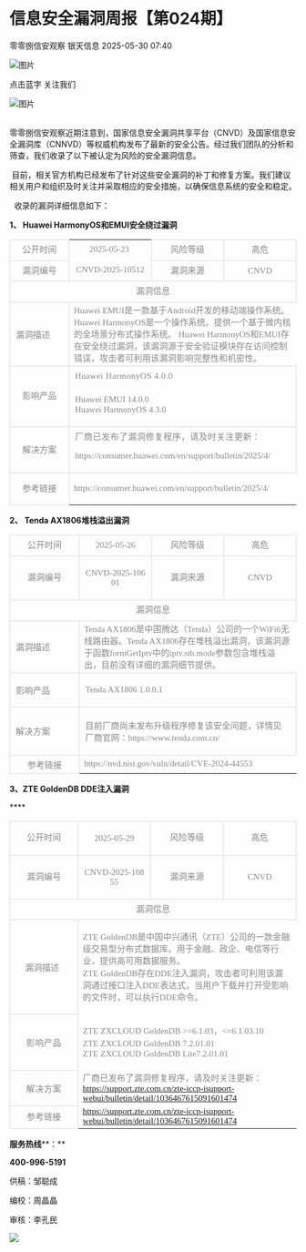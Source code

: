 #  信息安全漏洞周报【第024期】   
零零捌信安观察  银天信息   2025-05-30 07:40  
  
![图片](https://mmbiz.qpic.cn/mmbiz_gif/iaM7XcVgdNJc2pDKcAS3OJSSqBWRlEPc0ZCJ2Nmafxe5Ln5YMWA7JhclCjsO9QDrsNB0ofETavP2SRDiah8BAAhQ/640?wx_fmt=gif&from=appmsg&wxfrom=5&wx_lazy=1&tp=webp "")  
  
点击蓝字 关注我们  
  
![图片](https://mmbiz.qpic.cn/mmbiz_gif/iaM7XcVgdNJc2pDKcAS3OJSSqBWRlEPc0ZCJ2Nmafxe5Ln5YMWA7JhclCjsO9QDrsNB0ofETavP2SRDiah8BAAhQ/640?wx_fmt=gif&from=appmsg&wxfrom=5&wx_lazy=1&tp=webp "")  
  
  
   
零零捌信安观察近期注意到，国家信息安全漏洞共享平台（CNVD）及国家信息安全漏洞库（CNNVD）等权威机构发布了最新的安全公告。经过我们团队的分析和筛查，我们收录了以下被认定为风险的安全漏洞信息。  
  
 目前，相关官方机构已经发布了针对这些安全漏洞的补丁和修复方案。我们建议相关用户和组织及时关注并采取相应的安全措施，以确保信息系统的安全和稳定。  
  
  收录的漏洞详细信息如下：  
  
  
**1、 Huawei HarmonyOS和EMUI安全绕过漏洞**  
  
<table><tbody><tr style="-webkit-tap-highlight-color: transparent;margin: 0px;padding: 0px;outline: 0px;max-width: 100%;visibility: visible;box-sizing: border-box !important;overflow-wrap: break-word !important;"><td data-colwidth="115" width="133" valign="middle" align="center" style="-webkit-tap-highlight-color: transparent;margin: 0px;padding: 5px 10px;outline: 0px;word-break: break-all;hyphens: auto;border: 1px solid rgb(221, 221, 221);max-width: 100%;visibility: visible;overflow-wrap: break-word !important;box-sizing: border-box !important;"><p style="-webkit-tap-highlight-color: transparent;margin: 0px;padding: 0px;outline: 0px;max-width: 100%;clear: both;min-height: 1em;line-height: 1.6em;visibility: visible;box-sizing: border-box !important;overflow-wrap: break-word !important;"><span leaf="" style="-webkit-tap-highlight-color: transparent;margin: 0px;padding: 0px;outline: 0px;max-width: 100%;font-family: 宋体;color: rgb(136, 136, 136);font-size: 16px;visibility: visible;box-sizing: border-box !important;overflow-wrap: break-word !important;"><span textstyle="" style="font-size: 15px;color: rgb(136, 136, 136);">公开时间</span></span></p></td><td data-colwidth="133" width="133" valign="middle" align="center"><p data-pm-slice="0 0 []" style="-webkit-tap-highlight-color: transparent;margin: 0px;padding: 0px;outline: 0px;max-width: 100%;clear: both;min-height: 1em;line-height: 1.6em;visibility: visible;box-sizing: border-box !important;overflow-wrap: break-word !important;"><font face="宋体"><span leaf="" style="-webkit-tap-highlight-color: transparent;margin: 0px;padding: 0px;outline: 0px;max-width: 100%;font-family: 宋体;color: rgb(136, 136, 136);font-size: 16px;visibility: visible;box-sizing: border-box !important;overflow-wrap: break-word !important;"><span textstyle="" style="font-size: 15px;color: rgb(136, 136, 136);">2025-0</span></span></font><font face="宋体"><span leaf="" style="-webkit-tap-highlight-color: transparent;margin: 0px;padding: 0px;outline: 0px;max-width: 100%;font-family: 宋体;color: rgb(136, 136, 136);font-size: 16px;visibility: visible;box-sizing: border-box !important;overflow-wrap: break-word !important;"><span textstyle="" style="font-size: 15px;color: rgb(136, 136, 136);">5</span></span></font><font face="宋体"><span leaf="" style="-webkit-tap-highlight-color: transparent;margin: 0px;padding: 0px;outline: 0px;max-width: 100%;font-family: 宋体;color: rgb(136, 136, 136);font-size: 16px;visibility: visible;box-sizing: border-box !important;overflow-wrap: break-word !important;"><span textstyle="" style="font-size: 15px;color: rgb(136, 136, 136);">-</span></span></font><font face="宋体"><span leaf="" style="-webkit-tap-highlight-color: transparent;margin: 0px;padding: 0px;outline: 0px;max-width: 100%;font-family: 宋体;color: rgb(136, 136, 136);font-size: 16px;visibility: visible;box-sizing: border-box !important;overflow-wrap: break-word !important;"><span textstyle="" style="font-size: 15px;color: rgb(136, 136, 136);">23</span></span></font><span leaf="" style="-webkit-tap-highlight-color: transparent;margin: 0px;padding: 0px;outline: 0px;max-width: 100%;font-family: 宋体;color: rgb(136, 136, 136);font-size: 16px;visibility: visible;box-sizing: border-box !important;overflow-wrap: break-word !important;"><span textstyle="" style="font-size: 15px;color: rgb(136, 136, 136);"> </span></span></p></td><td data-colwidth="133" width="133" valign="middle" align="center" style="-webkit-tap-highlight-color: transparent;margin: 0px;padding: 5px 10px;outline: 0px;word-break: break-all;hyphens: auto;border: 1px solid rgb(221, 221, 221);max-width: 100%;visibility: visible;overflow-wrap: break-word !important;box-sizing: border-box !important;"><p style="-webkit-tap-highlight-color: transparent;margin: 0px;padding: 0px;outline: 0px;max-width: 100%;clear: both;min-height: 1em;line-height: 1.6em;visibility: visible;box-sizing: border-box !important;overflow-wrap: break-word !important;"><span style="-webkit-tap-highlight-color: transparent;margin: 0px;padding: 0px;outline: 0px;max-width: 100%;font-family: 宋体;visibility: visible;color: rgb(136, 136, 136);font-size: 16px;box-sizing: border-box !important;overflow-wrap: break-word !important;"><span leaf="" style="-webkit-tap-highlight-color: transparent;margin: 0px;padding: 0px;outline: 0px;max-width: 100%;visibility: visible;box-sizing: border-box !important;overflow-wrap: break-word !important;"><span textstyle="" style="font-size: 15px;color: rgb(136, 136, 136);">风险等级</span></span></span></p></td><td data-colwidth="133" width="133" valign="middle" align="center" style="-webkit-tap-highlight-color: transparent;margin: 0px;padding: 5px 10px;outline: 0px;word-break: break-all;hyphens: auto;border: 1px solid rgb(221, 221, 221);max-width: 100%;visibility: visible;overflow-wrap: break-word !important;box-sizing: border-box !important;"><p style="-webkit-tap-highlight-color: transparent;margin: 0px;padding: 0px;outline: 0px;max-width: 100%;clear: both;min-height: 1em;line-height: 1.6em;visibility: visible;box-sizing: border-box !important;overflow-wrap: break-word !important;"><span style="-webkit-tap-highlight-color: transparent;margin: 0px;padding: 0px;outline: 0px;max-width: 100%;font-family: 宋体;visibility: visible;color: rgb(136, 136, 136);font-size: 16px;box-sizing: border-box !important;overflow-wrap: break-word !important;"><span leaf="" style="-webkit-tap-highlight-color: transparent;margin: 0px;padding: 0px;outline: 0px;max-width: 100%;visibility: visible;box-sizing: border-box !important;overflow-wrap: break-word !important;"><span textstyle="" style="font-size: 15px;color: rgb(136, 136, 136);">高危</span></span></span></p></td></tr><tr style="-webkit-tap-highlight-color: transparent;margin: 0px;padding: 0px;outline: 0px;max-width: 100%;visibility: visible;box-sizing: border-box !important;overflow-wrap: break-word !important;"><td data-colwidth="115" width="133" valign="middle" align="center" style="-webkit-tap-highlight-color: transparent;margin: 0px;padding: 5px 10px;outline: 0px;word-break: break-all;hyphens: auto;border: 1px solid rgb(221, 221, 221);max-width: 100%;visibility: visible;overflow-wrap: break-word !important;box-sizing: border-box !important;"><p style="-webkit-tap-highlight-color: transparent;margin: 0px;padding: 0px;outline: 0px;max-width: 100%;clear: both;min-height: 1em;line-height: 1.6em;visibility: visible;box-sizing: border-box !important;overflow-wrap: break-word !important;"><span style="-webkit-tap-highlight-color: transparent;margin: 0px;padding: 0px;outline: 0px;max-width: 100%;font-family: 宋体;visibility: visible;color: rgb(136, 136, 136);font-size: 16px;box-sizing: border-box !important;overflow-wrap: break-word !important;"><span leaf="" style="-webkit-tap-highlight-color: transparent;margin: 0px;padding: 0px;outline: 0px;max-width: 100%;visibility: visible;box-sizing: border-box !important;overflow-wrap: break-word !important;"><span textstyle="" style="font-size: 15px;color: rgb(136, 136, 136);">漏洞编号</span></span></span></p></td><td data-colwidth="133" width="133" valign="middle" align="center"><p data-pm-slice="0 0 []" style="-webkit-tap-highlight-color: transparent;margin: 0px;padding: 0px;outline: 0px;max-width: 100%;clear: both;min-height: 1em;line-height: 1.6em;visibility: visible;box-sizing: border-box !important;overflow-wrap: break-word !important;"><font face="宋体"><span leaf="" style="-webkit-tap-highlight-color: transparent;margin: 0px;padding: 0px;outline: 0px;max-width: 100%;font-family: 宋体;color: rgb(136, 136, 136);font-size: 16px;visibility: visible;box-sizing: border-box !important;overflow-wrap: break-word !important;"><span textstyle="" style="font-size: 15px;color: rgb(136, 136, 136);">CNVD-2025-10512</span></span></font></p></td><td data-colwidth="133" width="133" valign="middle" align="center" style="-webkit-tap-highlight-color: transparent;margin: 0px;padding: 5px 10px;outline: 0px;word-break: break-all;hyphens: auto;border: 1px solid rgb(221, 221, 221);max-width: 100%;visibility: visible;overflow-wrap: break-word !important;box-sizing: border-box !important;"><p style="-webkit-tap-highlight-color: transparent;margin: 0px;padding: 0px;outline: 0px;max-width: 100%;clear: both;min-height: 1em;line-height: 1.6em;visibility: visible;box-sizing: border-box !important;overflow-wrap: break-word !important;"><span style="-webkit-tap-highlight-color: transparent;margin: 0px;padding: 0px;outline: 0px;max-width: 100%;font-family: 宋体;visibility: visible;color: rgb(136, 136, 136);font-size: 16px;box-sizing: border-box !important;overflow-wrap: break-word !important;"><span leaf="" style="-webkit-tap-highlight-color: transparent;margin: 0px;padding: 0px;outline: 0px;max-width: 100%;visibility: visible;box-sizing: border-box !important;overflow-wrap: break-word !important;"><span textstyle="" style="font-size: 15px;color: rgb(136, 136, 136);">漏洞来源</span></span></span></p></td><td data-colwidth="133" width="133" valign="middle" align="center" style="-webkit-tap-highlight-color: transparent;margin: 0px;padding: 5px 10px;outline: 0px;word-break: break-all;hyphens: auto;border: 1px solid rgb(221, 221, 221);max-width: 100%;visibility: visible;overflow-wrap: break-word !important;box-sizing: border-box !important;"><p style="-webkit-tap-highlight-color: transparent;margin: 0px;padding: 0px;outline: 0px;max-width: 100%;clear: both;min-height: 1em;line-height: 1.6em;visibility: visible;box-sizing: border-box !important;overflow-wrap: break-word !important;"><span style="-webkit-tap-highlight-color: transparent;margin: 0px;padding: 0px;outline: 0px;max-width: 100%;font-family: Calibri, &#34;sans-serif&#34;;visibility: visible;color: rgb(136, 136, 136);font-size: 16px;box-sizing: border-box !important;overflow-wrap: break-word !important;"><span leaf="" style="-webkit-tap-highlight-color: transparent;margin: 0px;padding: 0px;outline: 0px;max-width: 100%;visibility: visible;box-sizing: border-box !important;overflow-wrap: break-word !important;"><span textstyle="" style="font-size: 15px;color: rgb(136, 136, 136);">CNVD</span></span></span></p></td></tr><tr style="-webkit-tap-highlight-color: transparent;margin: 0px;padding: 0px;outline: 0px;max-width: 100%;visibility: visible;box-sizing: border-box !important;overflow-wrap: break-word !important;"><td colspan="4" data-colwidth="115,133,133,133" width="133,133,133,133" valign="top" align="center" style="-webkit-tap-highlight-color: transparent;margin: 0px;padding: 5px 10px;outline: 0px;word-break: break-all;hyphens: auto;border: 1px solid rgb(221, 221, 221);max-width: 100%;visibility: visible;overflow-wrap: break-word !important;box-sizing: border-box !important;"><p style="-webkit-tap-highlight-color: transparent;margin: 0px;padding: 0px;outline: 0px;max-width: 100%;clear: both;min-height: 1em;line-height: 1.6em;visibility: visible;box-sizing: border-box !important;overflow-wrap: break-word !important;"><span style="-webkit-tap-highlight-color: transparent;margin: 0px;padding: 0px;outline: 0px;max-width: 100%;font-family: 宋体;visibility: visible;color: rgb(136, 136, 136);font-size: 16px;box-sizing: border-box !important;overflow-wrap: break-word !important;"><span leaf="" style="-webkit-tap-highlight-color: transparent;margin: 0px;padding: 0px;outline: 0px;max-width: 100%;visibility: visible;box-sizing: border-box !important;overflow-wrap: break-word !important;"><span textstyle="" style="font-size: 15px;color: rgb(136, 136, 136);">漏洞信息</span></span></span></p></td></tr><tr style="-webkit-tap-highlight-color: transparent;margin: 0px;padding: 0px;outline: 0px;max-width: 100%;visibility: visible;box-sizing: border-box !important;overflow-wrap: break-word !important;"><td data-colwidth="115" style="-webkit-tap-highlight-color: transparent;margin: 0px;padding: 5px 10px;outline: 0px;word-break: break-all;hyphens: auto;border: 1px solid rgb(221, 221, 221);max-width: 100%;visibility: visible;overflow-wrap: break-word !important;box-sizing: border-box !important;"><section style="-webkit-tap-highlight-color: transparent;margin: 0px;padding: 0px;outline: 0px;max-width: 100%;visibility: visible;box-sizing: border-box !important;overflow-wrap: break-word !important;"><span leaf="" data-pm-slice="0 0 []" style="-webkit-tap-highlight-color: transparent;margin: 0px;padding: 0px;outline: 0px;max-width: 100%;visibility: visible;box-sizing: border-box !important;overflow-wrap: break-word !important;"><span textstyle="" style="font-size: 15px;color: rgb(136, 136, 136);">漏洞描述</span></span></section></td><td colspan="3" data-colwidth="133,133,133"><section style="text-align: left;"><span leaf="" style="font-family: 宋体;font-size: 14pt;"><span textstyle="" style="font-size: 15px;color: rgb(136, 136, 136);">Huawei EMUI是一款基于Android开发的移动端操作系统。Huawei HarmonyOS是一个操作系统。提供一个基于微内核的全场景分布式操作系统。 Huawei HarmonyOS和EMUI存在安全绕过漏洞，该漏洞源于安全验证模块存在访问控制错误，攻击者可利用该漏洞影响完整性和机密性</span></span><span leaf="" style="font-family: 宋体;font-size: 14pt;"><span textstyle="" style="font-size: 15px;color: rgb(136, 136, 136);">。</span></span></section></td></tr><tr style="-webkit-tap-highlight-color: transparent;margin: 0px;padding: 0px;outline: 0px;max-width: 100%;visibility: visible;box-sizing: border-box !important;overflow-wrap: break-word !important;"><td data-colwidth="115" width="133" valign="middle" align="center" style="-webkit-tap-highlight-color: transparent;margin: 0px;padding: 5px 10px;outline: 0px;word-break: break-all;hyphens: auto;border: 1px solid rgb(221, 221, 221);max-width: 100%;visibility: visible;overflow-wrap: break-word !important;box-sizing: border-box !important;"><p style="-webkit-tap-highlight-color: transparent;margin: 0px;padding: 0px;outline: 0px;max-width: 100%;clear: both;min-height: 1em;line-height: 1.6em;visibility: visible;box-sizing: border-box !important;overflow-wrap: break-word !important;"><span style="-webkit-tap-highlight-color: transparent;margin: 0px;padding: 0px;outline: 0px;max-width: 100%;font-family: 宋体;visibility: visible;color: rgb(136, 136, 136);font-size: 16px;box-sizing: border-box !important;overflow-wrap: break-word !important;"><span leaf="" style="-webkit-tap-highlight-color: transparent;margin: 0px;padding: 0px;outline: 0px;max-width: 100%;visibility: visible;box-sizing: border-box !important;overflow-wrap: break-word !important;"><span textstyle="" style="font-size: 15px;color: rgb(136, 136, 136);">影响产品</span></span></span></p></td><td colspan="3" data-colwidth="133,133,133" width="133,133,133" valign="top" style="-webkit-tap-highlight-color: transparent;margin: 0px;padding: 5px 10px;outline: 0px;word-break: break-all;hyphens: auto;border: 1px solid rgb(221, 221, 221);max-width: 100%;visibility: visible;overflow-wrap: break-word !important;box-sizing: border-box !important;"><p data-pm-slice="0 0 []" style="-webkit-tap-highlight-color: transparent;margin: 0px;padding: 0px;outline: 0px;max-width: 100%;clear: both;min-height: 1em;line-height: 1.6em;visibility: visible;box-sizing: border-box !important;overflow-wrap: break-word !important;text-align: left;"><span style="font-family: 宋体;font-size: 14pt;letter-spacing: 0.544px;text-indent: 2em;"><span leaf=""><span textstyle="" style="font-size: 15px;color: rgb(136, 136, 136);">Huawei HarmonyOS 4.0.0</span></span></span></p><p data-pm-slice="4 4 [&#34;para&#34;,{&#34;tagName&#34;:&#34;section&#34;,&#34;attributes&#34;:{&#34;style&#34;:&#34;-webkit-tap-highlight-color: transparent; margin: 0px 0px 24px; padding: 0px; outline: 0px; max-width: 100%; box-sizing: border-box !important; overflow-wrap: break-word !important; color: rgba(0, 0, 0, 0.9); font-family: \&#34;PingFang SC\&#34;, system-ui, -apple-system, BlinkMacSystemFont, \&#34;Helvetica Neue\&#34;, \&#34;Hiragino Sans GB\&#34;, \&#34;Microsoft YaHei UI\&#34;, \&#34;Microsoft YaHei\&#34;, Arial, sans-serif; font-size: 17px; font-style: normal; font-variant-ligatures: normal; font-variant-caps: normal; font-weight: 400; letter-spacing: 0.544px; orphans: 2; text-align: justify; text-transform: none; white-space: normal; widows: 2; word-spacing: 0px; -webkit-text-stroke-width: 0px; text-decoration-thickness: initial; text-decoration-style: initial; text-decoration-color: initial; background-color: rgb(255, 255, 255); text-indent: 2em; visibility: visible; line-height: 2em;&#34;},&#34;namespaceURI&#34;:&#34;http://www.w3.org/1999/xhtml&#34;},&#34;para&#34;,{&#34;tagName&#34;:&#34;section&#34;,&#34;attributes&#34;:{&#34;style&#34;:&#34;-webkit-tap-highlight-color: transparent; margin: 10px 0px 17px; padding: 0px; outline: 0px; max-width: 100%; box-sizing: border-box !important; overflow-wrap: break-word !important; justify-content: flex-start; display: flex; flex-flow: row; visibility: visible;&#34;},&#34;namespaceURI&#34;:&#34;http://www.w3.org/1999/xhtml&#34;},&#34;para&#34;,{&#34;tagName&#34;:&#34;section&#34;,&#34;attributes&#34;:{&#34;style&#34;:&#34;-webkit-tap-highlight-color: transparent; margin: 0px 6px 0px 0px; padding: 23px 28px; outline: 0px; max-width: 100%; box-sizing: border-box !important; overflow-wrap: break-word !important; display: inline-block; width: auto; vertical-align: top; align-self: flex-start; flex: 100 100 0%; border-style: dashed; border-width: 1px; border-color: rgb(154, 202, 251); border-radius: 12px; overflow: hidden; height: auto; box-shadow: rgb(231, 246, 255) 6px 6px 0px 0px; visibility: visible;&#34;},&#34;namespaceURI&#34;:&#34;http://www.w3.org/1999/xhtml&#34;},&#34;para&#34;,{&#34;tagName&#34;:&#34;section&#34;,&#34;attributes&#34;:{&#34;style&#34;:&#34;-webkit-tap-highlight-color: transparent; margin: 0px; padding: 0px; outline: 0px; max-width: 100%; box-sizing: border-box !important; overflow-wrap: break-word !important; visibility: visible;&#34;},&#34;namespaceURI&#34;:&#34;http://www.w3.org/1999/xhtml&#34;},&#34;table&#34;,{&#34;interlaced&#34;:null,&#34;align&#34;:null,&#34;class&#34;:null,&#34;style&#34;:&#34;-webkit-tap-highlight-color: transparent; margin: 0px 0px 10px; padding: 0px; outline: 0px; border-collapse: collapse; display: table; width: 511px; max-width: 100%; box-sizing: border-box !important; overflow-wrap: break-word !important;&#34;},&#34;table_body&#34;,null,&#34;table_row&#34;,{&#34;class&#34;:null,&#34;style&#34;:&#34;-webkit-tap-highlight-color: transparent; margin: 0px; padding: 0px; outline: 0px; max-width: 100%; box-sizing: border-box !important; overflow-wrap: break-word !important;&#34;},&#34;table_cell&#34;,{&#34;colspan&#34;:3,&#34;rowspan&#34;:1,&#34;colwidth&#34;:[133,133,133],&#34;width&#34;:null,&#34;valign&#34;:null,&#34;align&#34;:null,&#34;style&#34;:&#34;-webkit-tap-highlight-color: transparent; margin: 0px; padding: 5px 10px; outline: 0px; overflow-wrap: break-word !important; word-break: break-all; hyphens: auto; border: 1px solid rgb(221, 221, 221); max-width: 100%; box-sizing: border-box !important;&#34;}]" style="text-align: left;"><span style="font-family: 宋体;font-size: 14pt;"><span leaf=""><span textstyle="" style="font-size: 15px;color: rgb(136, 136, 136);">Huawei EMUI 14.0.0</span></span></span><span style="font-family: 宋体;font-size: 14pt;"><span leaf=""><br/></span></span><span style="font-family: 宋体;font-size: 14pt;"><span leaf=""><span textstyle="" style="font-size: 15px;color: rgb(136, 136, 136);">Huawei HarmonyOS 4.3.0</span></span></span></p></td></tr><tr style="-webkit-tap-highlight-color: transparent;margin: 0px;padding: 0px;outline: 0px;max-width: 100%;visibility: visible;box-sizing: border-box !important;overflow-wrap: break-word !important;"><td data-colwidth="115" width="133" valign="middle" align="center" style="-webkit-tap-highlight-color: transparent;margin: 0px;padding: 5px 10px;outline: 0px;word-break: break-all;hyphens: auto;border: 1px solid rgb(221, 221, 221);max-width: 100%;visibility: visible;overflow-wrap: break-word !important;box-sizing: border-box !important;"><p style="-webkit-tap-highlight-color: transparent;margin: 0px;padding: 0px;outline: 0px;max-width: 100%;clear: both;min-height: 1em;line-height: 1.6em;visibility: visible;box-sizing: border-box !important;overflow-wrap: break-word !important;"><span style="-webkit-tap-highlight-color: transparent;margin: 0px;padding: 0px;outline: 0px;max-width: 100%;font-family: 宋体;visibility: visible;color: rgb(136, 136, 136);font-size: 16px;box-sizing: border-box !important;overflow-wrap: break-word !important;"><span leaf="" style="-webkit-tap-highlight-color: transparent;margin: 0px;padding: 0px;outline: 0px;max-width: 100%;visibility: visible;box-sizing: border-box !important;overflow-wrap: break-word !important;"><span textstyle="" style="font-size: 15px;color: rgb(136, 136, 136);">解决方案</span></span></span></p></td><td colspan="3" data-colwidth="133,133,133" width="133,133,133" valign="top" style="-webkit-tap-highlight-color: transparent;margin: 0px;padding: 5px 10px;outline: 0px;word-break: break-all;hyphens: auto;border: 1px solid rgb(221, 221, 221);max-width: 100%;visibility: visible;overflow-wrap: break-word !important;box-sizing: border-box !important;"><p data-pm-slice="0 0 []" style="-webkit-tap-highlight-color: transparent;margin: 0px;padding: 0px;outline: 0px;max-width: 100%;clear: both;min-height: 1em;visibility: visible;box-sizing: border-box !important;overflow-wrap: break-word !important;text-align: left;"><span style="font-family: 宋体;font-size: 14pt;letter-spacing: 0.544px;text-indent: 2em;"><span leaf=""><span textstyle="" style="font-size: 15px;color: rgb(136, 136, 136);">厂商已发布了漏洞修复程序，请及时关注更新：</span></span></span></p><p data-pm-slice="4 4 [&#34;para&#34;,{&#34;tagName&#34;:&#34;section&#34;,&#34;attributes&#34;:{&#34;style&#34;:&#34;-webkit-tap-highlight-color: transparent; margin: 0px 0px 24px; padding: 0px; outline: 0px; max-width: 100%; box-sizing: border-box !important; overflow-wrap: break-word !important; color: rgba(0, 0, 0, 0.9); font-family: \&#34;PingFang SC\&#34;, system-ui, -apple-system, BlinkMacSystemFont, \&#34;Helvetica Neue\&#34;, \&#34;Hiragino Sans GB\&#34;, \&#34;Microsoft YaHei UI\&#34;, \&#34;Microsoft YaHei\&#34;, Arial, sans-serif; font-size: 17px; font-style: normal; font-variant-ligatures: normal; font-variant-caps: normal; font-weight: 400; letter-spacing: 0.544px; orphans: 2; text-align: justify; text-transform: none; white-space: normal; widows: 2; word-spacing: 0px; -webkit-text-stroke-width: 0px; text-decoration-thickness: initial; text-decoration-style: initial; text-decoration-color: initial; background-color: rgb(255, 255, 255); text-indent: 2em; visibility: visible; line-height: 2em;&#34;},&#34;namespaceURI&#34;:&#34;http://www.w3.org/1999/xhtml&#34;},&#34;para&#34;,{&#34;tagName&#34;:&#34;section&#34;,&#34;attributes&#34;:{&#34;style&#34;:&#34;-webkit-tap-highlight-color: transparent; margin: 10px 0px 17px; padding: 0px; outline: 0px; max-width: 100%; box-sizing: border-box !important; overflow-wrap: break-word !important; justify-content: flex-start; display: flex; flex-flow: row; visibility: visible;&#34;},&#34;namespaceURI&#34;:&#34;http://www.w3.org/1999/xhtml&#34;},&#34;para&#34;,{&#34;tagName&#34;:&#34;section&#34;,&#34;attributes&#34;:{&#34;style&#34;:&#34;-webkit-tap-highlight-color: transparent; margin: 0px 6px 0px 0px; padding: 23px 28px; outline: 0px; max-width: 100%; box-sizing: border-box !important; overflow-wrap: break-word !important; display: inline-block; width: auto; vertical-align: top; align-self: flex-start; flex: 100 100 0%; border-style: dashed; border-width: 1px; border-color: rgb(154, 202, 251); border-radius: 12px; overflow: hidden; height: auto; box-shadow: rgb(231, 246, 255) 6px 6px 0px 0px; visibility: visible;&#34;},&#34;namespaceURI&#34;:&#34;http://www.w3.org/1999/xhtml&#34;},&#34;para&#34;,{&#34;tagName&#34;:&#34;section&#34;,&#34;attributes&#34;:{&#34;style&#34;:&#34;-webkit-tap-highlight-color: transparent; margin: 0px; padding: 0px; outline: 0px; max-width: 100%; box-sizing: border-box !important; overflow-wrap: break-word !important; visibility: visible;&#34;},&#34;namespaceURI&#34;:&#34;http://www.w3.org/1999/xhtml&#34;},&#34;table&#34;,{&#34;interlaced&#34;:null,&#34;align&#34;:null,&#34;class&#34;:null,&#34;style&#34;:&#34;-webkit-tap-highlight-color: transparent; margin: 0px 0px 10px; padding: 0px; outline: 0px; border-collapse: collapse; display: table; width: 511px; max-width: 100%; box-sizing: border-box !important; overflow-wrap: break-word !important;&#34;},&#34;table_body&#34;,null,&#34;table_row&#34;,{&#34;class&#34;:null,&#34;style&#34;:&#34;-webkit-tap-highlight-color: transparent; margin: 0px; padding: 0px; outline: 0px; max-width: 100%; box-sizing: border-box !important; overflow-wrap: break-word !important;&#34;},&#34;table_cell&#34;,{&#34;colspan&#34;:3,&#34;rowspan&#34;:1,&#34;colwidth&#34;:[133,133,133],&#34;width&#34;:null,&#34;valign&#34;:null,&#34;align&#34;:null,&#34;style&#34;:&#34;-webkit-tap-highlight-color: transparent; margin: 0px; padding: 5px 10px; outline: 0px; overflow-wrap: break-word !important; word-break: break-all; hyphens: auto; border: 1px solid rgb(221, 221, 221); max-width: 100%; box-sizing: border-box !important;&#34;}]" style="text-align: left;"><span style="font-family: 宋体;font-size: 14pt;"><span leaf=""><span textstyle="" style="font-size: 15px;color: rgb(136, 136, 136);">https://consumer.huawei.com/en/support/bulletin/2025/4/</span></span></span></p></td></tr><tr style="-webkit-tap-highlight-color: transparent;margin: 0px;padding: 0px;outline: 0px;max-width: 100%;visibility: visible;box-sizing: border-box !important;overflow-wrap: break-word !important;"><td data-colwidth="115" width="133" valign="middle" align="center" style="-webkit-tap-highlight-color: transparent;margin: 0px;padding: 5px 10px;outline: 0px;word-break: break-all;hyphens: auto;border: 1px solid rgb(221, 221, 221);max-width: 100%;visibility: visible;overflow-wrap: break-word !important;box-sizing: border-box !important;"><p style="-webkit-tap-highlight-color: transparent;margin: 0px;padding: 0px;outline: 0px;max-width: 100%;clear: both;min-height: 1em;line-height: 1.6em;visibility: visible;box-sizing: border-box !important;overflow-wrap: break-word !important;"><span style="-webkit-tap-highlight-color: transparent;margin: 0px;padding: 0px;outline: 0px;max-width: 100%;font-family: 宋体;visibility: visible;color: rgb(136, 136, 136);font-size: 16px;box-sizing: border-box !important;overflow-wrap: break-word !important;"><span leaf="" style="-webkit-tap-highlight-color: transparent;margin: 0px;padding: 0px;outline: 0px;max-width: 100%;visibility: visible;box-sizing: border-box !important;overflow-wrap: break-word !important;"><span textstyle="" style="font-size: 15px;color: rgb(136, 136, 136);">参考链接</span></span></span></p></td><td colspan="3" data-colwidth="133,133,133" width="133,133,133" valign="top"><p data-pm-slice="0 0 []" style="text-align: left;"><span leaf="" style="font-family: 宋体;font-size: 14pt;"><span textstyle="" style="font-size: 15px;color: rgb(136, 136, 136);">https://consumer.huawei.com/en/support/bulletin/2025/4/</span></span><span style="-webkit-tap-highlight-color: transparent;margin: 0px;padding: 0px;outline: 0px;max-width: 100%;letter-spacing: 0.544px;text-indent: 2em;font-size: 17px;visibility: visible;box-sizing: border-box !important;overflow-wrap: break-word !important;"></span></p></td></tr></tbody></table>  
  
**2、 Tenda AX1806堆栈溢出漏洞**  
  
<table><tbody><tr style="-webkit-tap-highlight-color: transparent;margin: 0px;padding: 0px;outline: 0px;max-width: 100%;visibility: visible;box-sizing: border-box !important;overflow-wrap: break-word !important;"><td data-colwidth="112" width="133" valign="middle" align="center" style="-webkit-tap-highlight-color: transparent;margin: 0px;padding: 5px 10px;outline: 0px;word-break: break-all;hyphens: auto;border: 1px solid rgb(221, 221, 221);max-width: 100%;visibility: visible;overflow-wrap: break-word !important;box-sizing: border-box !important;"><p style="-webkit-tap-highlight-color: transparent;margin: 0px;padding: 0px;outline: 0px;max-width: 100%;clear: both;min-height: 1em;line-height: 1.6em;visibility: visible;box-sizing: border-box !important;overflow-wrap: break-word !important;"><span style="-webkit-tap-highlight-color: transparent;margin: 0px;padding: 0px;outline: 0px;max-width: 100%;font-family: 宋体;visibility: visible;color: rgb(136, 136, 136);font-size: 16px;box-sizing: border-box !important;overflow-wrap: break-word !important;"><span leaf="" style="-webkit-tap-highlight-color: transparent;margin: 0px;padding: 0px;outline: 0px;max-width: 100%;box-sizing: border-box !important;overflow-wrap: break-word !important;"><span textstyle="" style="font-size: 15px;color: rgb(136, 136, 136);">公开时间</span></span></span></p></td><td data-colwidth="133" width="133" valign="middle" align="center" style="-webkit-tap-highlight-color: transparent;margin: 0px;padding: 5px 10px;outline: 0px;word-break: break-all;hyphens: auto;border: 1px solid rgb(221, 221, 221);max-width: 100%;overflow-wrap: break-word !important;box-sizing: border-box !important;"><p data-pm-slice="0 0 []" style="-webkit-tap-highlight-color: transparent;margin: 0px;padding: 0px;outline: 0px;max-width: 100%;clear: both;min-height: 1em;line-height: 1.6em;box-sizing: border-box !important;overflow-wrap: break-word !important;"><font face="Calibri" style="-webkit-tap-highlight-color: transparent;margin: 0px;padding: 0px;outline: 0px;max-width: 100%;box-sizing: border-box !important;overflow-wrap: break-word !important;"><span leaf="" style="-webkit-tap-highlight-color: transparent;margin: 0px;padding: 0px;outline: 0px;max-width: 100%;font-family: 宋体;color: rgb(136, 136, 136);font-size: 16px;box-sizing: border-box !important;overflow-wrap: break-word !important;"><span textstyle="" style="font-size: 15px;color: rgb(136, 136, 136);">2025-05-26</span></span></font></p></td><td data-colwidth="133" width="133" valign="middle" align="center" style="-webkit-tap-highlight-color: transparent;margin: 0px;padding: 5px 10px;outline: 0px;word-break: break-all;hyphens: auto;border: 1px solid rgb(221, 221, 221);max-width: 100%;visibility: visible;overflow-wrap: break-word !important;box-sizing: border-box !important;"><p style="-webkit-tap-highlight-color: transparent;margin: 0px;padding: 0px;outline: 0px;max-width: 100%;clear: both;min-height: 1em;line-height: 1.6em;visibility: visible;box-sizing: border-box !important;overflow-wrap: break-word !important;"><span style="-webkit-tap-highlight-color: transparent;margin: 0px;padding: 0px;outline: 0px;max-width: 100%;font-family: 宋体;visibility: visible;color: rgb(136, 136, 136);font-size: 16px;box-sizing: border-box !important;overflow-wrap: break-word !important;"><span leaf="" style="-webkit-tap-highlight-color: transparent;margin: 0px;padding: 0px;outline: 0px;max-width: 100%;box-sizing: border-box !important;overflow-wrap: break-word !important;"><span textstyle="" style="font-size: 15px;color: rgb(136, 136, 136);">风险等级</span></span></span></p></td><td data-colwidth="133" width="133" valign="middle" align="center" style="-webkit-tap-highlight-color: transparent;margin: 0px;padding: 5px 10px;outline: 0px;word-break: break-all;hyphens: auto;border: 1px solid rgb(221, 221, 221);max-width: 100%;visibility: visible;overflow-wrap: break-word !important;box-sizing: border-box !important;"><p style="-webkit-tap-highlight-color: transparent;margin: 0px;padding: 0px;outline: 0px;max-width: 100%;clear: both;min-height: 1em;line-height: 1.6em;visibility: visible;box-sizing: border-box !important;overflow-wrap: break-word !important;"><span style="-webkit-tap-highlight-color: transparent;margin: 0px;padding: 0px;outline: 0px;max-width: 100%;font-family: 宋体;visibility: visible;color: rgb(136, 136, 136);font-size: 16px;box-sizing: border-box !important;overflow-wrap: break-word !important;"><span leaf="" style="-webkit-tap-highlight-color: transparent;margin: 0px;padding: 0px;outline: 0px;max-width: 100%;box-sizing: border-box !important;overflow-wrap: break-word !important;"><span textstyle="" style="font-size: 15px;color: rgb(136, 136, 136);">高危</span></span></span></p></td></tr><tr style="-webkit-tap-highlight-color: transparent;margin: 0px;padding: 0px;outline: 0px;max-width: 100%;box-sizing: border-box !important;overflow-wrap: break-word !important;"><td data-colwidth="112" width="133" valign="middle" align="center" style="-webkit-tap-highlight-color: transparent;margin: 0px;padding: 5px 10px;outline: 0px;word-break: break-all;hyphens: auto;border: 1px solid rgb(221, 221, 221);max-width: 100%;overflow-wrap: break-word !important;box-sizing: border-box !important;"><p style="-webkit-tap-highlight-color: transparent;margin: 0px;padding: 0px;outline: 0px;max-width: 100%;clear: both;min-height: 1em;line-height: 1.6em;box-sizing: border-box !important;overflow-wrap: break-word !important;"><span style="-webkit-tap-highlight-color: transparent;margin: 0px;padding: 0px;outline: 0px;max-width: 100%;font-family: 宋体;color: rgb(136, 136, 136);font-size: 16px;box-sizing: border-box !important;overflow-wrap: break-word !important;"><span leaf="" style="-webkit-tap-highlight-color: transparent;margin: 0px;padding: 0px;outline: 0px;max-width: 100%;box-sizing: border-box !important;overflow-wrap: break-word !important;"><span textstyle="" style="font-size: 15px;color: rgb(136, 136, 136);">漏洞编号</span></span></span></p></td><td data-colwidth="133" width="133" valign="middle" align="center" style="-webkit-tap-highlight-color: transparent;margin: 0px;padding: 5px 10px;outline: 0px;word-break: break-all;hyphens: auto;border: 1px solid rgb(221, 221, 221);max-width: 100%;overflow-wrap: break-word !important;box-sizing: border-box !important;"><p data-pm-slice="0 0 []"><span style="font-family: 宋体;font-size: 14pt;"><font face="宋体"><span leaf=""><span textstyle="" style="font-size: 15px;color: rgb(136, 136, 136);">CNVD-2025-10601</span></span></font></span></p></td><td data-colwidth="133" width="133" valign="middle" align="center" style="-webkit-tap-highlight-color: transparent;margin: 0px;padding: 5px 10px;outline: 0px;word-break: break-all;hyphens: auto;border: 1px solid rgb(221, 221, 221);max-width: 100%;overflow-wrap: break-word !important;box-sizing: border-box !important;"><p style="-webkit-tap-highlight-color: transparent;margin: 0px;padding: 0px;outline: 0px;max-width: 100%;clear: both;min-height: 1em;line-height: 1.6em;box-sizing: border-box !important;overflow-wrap: break-word !important;"><span style="-webkit-tap-highlight-color: transparent;margin: 0px;padding: 0px;outline: 0px;max-width: 100%;font-family: 宋体;color: rgb(136, 136, 136);font-size: 16px;box-sizing: border-box !important;overflow-wrap: break-word !important;"><span leaf="" style="-webkit-tap-highlight-color: transparent;margin: 0px;padding: 0px;outline: 0px;max-width: 100%;box-sizing: border-box !important;overflow-wrap: break-word !important;"><span textstyle="" style="font-size: 15px;color: rgb(136, 136, 136);">漏洞来源</span></span></span></p></td><td data-colwidth="133" width="133" valign="middle" align="center" style="-webkit-tap-highlight-color: transparent;margin: 0px;padding: 5px 10px;outline: 0px;word-break: break-all;hyphens: auto;border: 1px solid rgb(221, 221, 221);max-width: 100%;overflow-wrap: break-word !important;box-sizing: border-box !important;"><p style="-webkit-tap-highlight-color: transparent;margin: 0px;padding: 0px;outline: 0px;max-width: 100%;clear: both;min-height: 1em;line-height: 1.6em;box-sizing: border-box !important;overflow-wrap: break-word !important;"><span style="-webkit-tap-highlight-color: transparent;margin: 0px;padding: 0px;outline: 0px;max-width: 100%;font-family: Calibri, &#34;sans-serif&#34;;color: rgb(136, 136, 136);font-size: 16px;box-sizing: border-box !important;overflow-wrap: break-word !important;"><span leaf="" style="-webkit-tap-highlight-color: transparent;margin: 0px;padding: 0px;outline: 0px;max-width: 100%;box-sizing: border-box !important;overflow-wrap: break-word !important;"><span textstyle="" style="font-size: 15px;color: rgb(136, 136, 136);">CNVD</span></span></span></p></td></tr><tr style="-webkit-tap-highlight-color: transparent;margin: 0px;padding: 0px;outline: 0px;max-width: 100%;box-sizing: border-box !important;overflow-wrap: break-word !important;"><td colspan="4" data-colwidth="112,133,133,133" width="133,133,133,133" valign="top" align="center" style="-webkit-tap-highlight-color: transparent;margin: 0px;padding: 5px 10px;outline: 0px;word-break: break-all;hyphens: auto;border: 1px solid rgb(221, 221, 221);max-width: 100%;overflow-wrap: break-word !important;box-sizing: border-box !important;"><p style="-webkit-tap-highlight-color: transparent;margin: 0px;padding: 0px;outline: 0px;max-width: 100%;clear: both;min-height: 1em;line-height: 1.6em;box-sizing: border-box !important;overflow-wrap: break-word !important;"><span style="-webkit-tap-highlight-color: transparent;margin: 0px;padding: 0px;outline: 0px;max-width: 100%;font-family: 宋体;color: rgb(136, 136, 136);font-size: 16px;box-sizing: border-box !important;overflow-wrap: break-word !important;"><span leaf="" style="-webkit-tap-highlight-color: transparent;margin: 0px;padding: 0px;outline: 0px;max-width: 100%;box-sizing: border-box !important;overflow-wrap: break-word !important;"><span textstyle="" style="font-size: 15px;color: rgb(136, 136, 136);">漏洞信息</span></span></span></p></td></tr><tr style="-webkit-tap-highlight-color: transparent;margin: 0px;padding: 0px;outline: 0px;max-width: 100%;box-sizing: border-box !important;overflow-wrap: break-word !important;"><td data-colwidth="112" style="-webkit-tap-highlight-color: transparent;margin: 0px;padding: 5px 10px;outline: 0px;word-break: break-all;hyphens: auto;border: 1px solid rgb(221, 221, 221);max-width: 100%;overflow-wrap: break-word !important;box-sizing: border-box !important;"><section style="-webkit-tap-highlight-color: transparent;margin: 0px;padding: 0px;outline: 0px;max-width: 100%;box-sizing: border-box !important;overflow-wrap: break-word !important;"><span leaf="" data-pm-slice="0 0 []" style="-webkit-tap-highlight-color: transparent;margin: 0px;padding: 0px;outline: 0px;max-width: 100%;box-sizing: border-box !important;overflow-wrap: break-word !important;"><span textstyle="" style="font-size: 15px;color: rgb(136, 136, 136);">漏洞描述</span></span></section></td><td colspan="3" data-colwidth="133,133,133"><section style="text-align: left;"><span leaf="" style="font-family: 宋体;font-size: 14pt;"><span textstyle="" style="font-size: 15px;color: rgb(136, 136, 136);">Tenda AX1806是中国腾达（Tenda）公司的一个WiFi6无线路由器。Tenda AX1806存在堆栈溢出漏洞，该漏洞源于函数formGetIptv中的iptv.stb.mode参数包含堆栈溢出，目前没有详细的漏洞细节提供。</span></span></section></td></tr><tr style="-webkit-tap-highlight-color: transparent;margin: 0px;padding: 0px;outline: 0px;max-width: 100%;box-sizing: border-box !important;overflow-wrap: break-word !important;"><td data-colwidth="112" style="-webkit-tap-highlight-color: transparent;margin: 0px;padding: 5px 10px;outline: 0px;word-break: break-all;hyphens: auto;border: 1px solid rgb(221, 221, 221);max-width: 100%;overflow-wrap: break-word !important;box-sizing: border-box !important;"><section style="-webkit-tap-highlight-color: transparent;margin: 0px;padding: 0px;outline: 0px;max-width: 100%;box-sizing: border-box !important;overflow-wrap: break-word !important;"><span leaf="" data-pm-slice="0 0 []" style="-webkit-tap-highlight-color: transparent;margin: 0px;padding: 0px;outline: 0px;max-width: 100%;box-sizing: border-box !important;overflow-wrap: break-word !important;"><span textstyle="" style="font-size: 15px;color: rgb(136, 136, 136);">影响产品</span></span></section></td><td colspan="3" data-colwidth="133,133,133" style="-webkit-tap-highlight-color: transparent;margin: 0px;padding: 5px 10px;outline: 0px;word-break: break-all;hyphens: auto;border: 1px solid rgb(221, 221, 221);max-width: 100%;overflow-wrap: break-word !important;box-sizing: border-box !important;"><p data-pm-slice="0 0 []" style="text-align: left;"><span style="font-family: 宋体;font-size: 14pt;"><font face="宋体"><span leaf=""><span textstyle="" style="font-size: 15px;color: rgb(136, 136, 136);">Tenda AX1806 1.0.0.1</span></span></font></span></p></td></tr><tr style="-webkit-tap-highlight-color: transparent;margin: 0px;padding: 0px;outline: 0px;max-width: 100%;box-sizing: border-box !important;overflow-wrap: break-word !important;"><td data-colwidth="112" style="-webkit-tap-highlight-color: transparent;margin: 0px;padding: 5px 10px;outline: 0px;word-break: break-all;hyphens: auto;border: 1px solid rgb(221, 221, 221);max-width: 100%;overflow-wrap: break-word !important;box-sizing: border-box !important;"><section style="-webkit-tap-highlight-color: transparent;margin: 0px;padding: 0px;outline: 0px;max-width: 100%;box-sizing: border-box !important;overflow-wrap: break-word !important;"><span leaf="" data-pm-slice="0 0 []" style="-webkit-tap-highlight-color: transparent;margin: 0px;padding: 0px;outline: 0px;max-width: 100%;box-sizing: border-box !important;overflow-wrap: break-word !important;"><span textstyle="" style="font-size: 15px;color: rgb(136, 136, 136);">解决方案</span></span></section></td><td colspan="3" data-colwidth="133,133,133" style="-webkit-tap-highlight-color: transparent;margin: 0px;padding: 5px 10px;outline: 0px;word-break: break-all;hyphens: auto;border: 1px solid rgb(221, 221, 221);max-width: 100%;overflow-wrap: break-word !important;box-sizing: border-box !important;"><p data-pm-slice="0 0 []" style="text-align: left;"><span style="font-family: 宋体;font-size: 14pt;"><font face="宋体"><span leaf=""><span textstyle="" style="font-size: 15px;color: rgb(136, 136, 136);">目前厂商尚未发布升级程序修复该安全问题，详情见厂商官网：</span></span></font><font face="宋体"><span leaf=""><span textstyle="" style="font-size: 15px;color: rgb(136, 136, 136);">https://www.tenda.com.cn/</span></span></font></span></p></td></tr><tr style="-webkit-tap-highlight-color: transparent;margin: 0px;padding: 0px;outline: 0px;max-width: 100%;box-sizing: border-box !important;overflow-wrap: break-word !important;"><td data-colwidth="112" width="133" valign="middle" align="center" style="-webkit-tap-highlight-color: transparent;margin: 0px;padding: 5px 10px;outline: 0px;word-break: break-all;hyphens: auto;border: 1px solid rgb(221, 221, 221);max-width: 100%;overflow-wrap: break-word !important;box-sizing: border-box !important;"><span style="-webkit-tap-highlight-color: transparent;margin: 0px;padding: 0px;outline: 0px;max-width: 100%;font-family: 宋体;color: rgb(136, 136, 136);font-size: 16px;box-sizing: border-box !important;overflow-wrap: break-word !important;"><span leaf="" style="-webkit-tap-highlight-color: transparent;margin: 0px;padding: 0px;outline: 0px;max-width: 100%;box-sizing: border-box !important;overflow-wrap: break-word !important;"><span textstyle="" style="font-size: 15px;color: rgb(136, 136, 136);">参考链接</span></span></span></td><td colspan="3" data-colwidth="133,133,133"><section style="-webkit-tap-highlight-color: transparent;margin: 0px;padding: 0px;outline: 0px;max-width: 100%;box-sizing: border-box !important;overflow-wrap: break-word !important;text-align: left;"><span leaf="" style="font-family: 宋体;font-size: 14pt;"><span textstyle="" style="font-size: 15px;color: rgb(136, 136, 136);">https://nvd.nist.gov/vuln/detail/CVE-2024-44553</span></span></section></td></tr></tbody></table>  
  
******3****、ZTE GoldenDB DDE注入漏洞**  
  
****<table><tbody><tr style="-webkit-tap-highlight-color: transparent;margin: 0px;padding: 0px;outline: 0px;max-width: 100%;box-sizing: border-box !important;overflow-wrap: break-word !important;"><td data-colwidth="133" width="133" valign="middle" align="center" style="-webkit-tap-highlight-color: transparent;margin: 0px;padding: 5px 10px;outline: 0px;word-break: break-all;hyphens: auto;border: 1px solid rgb(221, 221, 221);max-width: 100%;overflow-wrap: break-word !important;box-sizing: border-box !important;"><p style="-webkit-tap-highlight-color: transparent;margin: 0px;padding: 0px;outline: 0px;max-width: 100%;clear: both;min-height: 1em;line-height: 1.6em;box-sizing: border-box !important;overflow-wrap: break-word !important;"><span style="-webkit-tap-highlight-color: transparent;margin: 0px;padding: 0px;outline: 0px;max-width: 100%;font-family: 宋体;color: rgb(136, 136, 136);font-size: 16px;box-sizing: border-box !important;overflow-wrap: break-word !important;"><span leaf="" style="-webkit-tap-highlight-color: transparent;margin: 0px;padding: 0px;outline: 0px;max-width: 100%;box-sizing: border-box !important;overflow-wrap: break-word !important;"><span textstyle="" style="font-size: 15px;color: rgb(136, 136, 136);">公开时间</span></span></span></p></td><td data-colwidth="133" width="133" valign="middle" align="center" style="-webkit-tap-highlight-color: transparent;margin: 0px;padding: 5px 10px;outline: 0px;word-break: break-all;hyphens: auto;border: 1px solid rgb(221, 221, 221);max-width: 100%;overflow-wrap: break-word !important;box-sizing: border-box !important;"><p data-pm-slice="0 0 []"><span style="font-family: 宋体;font-size: 14pt;"><font face="宋体"><span leaf=""><span textstyle="" style="font-size: 15px;color: rgb(136, 136, 136);">2025-0</span></span></font></span><span style="font-family: 宋体;font-size: 14pt;"><font face="宋体"><span leaf=""><span textstyle="" style="font-size: 15px;color: rgb(136, 136, 136);">5</span></span></font></span><span style="font-family: 宋体;font-size: 14pt;"><font face="宋体"><span leaf=""><span textstyle="" style="font-size: 15px;color: rgb(136, 136, 136);">-</span></span></font></span><span style="font-family: 宋体;font-size: 14pt;"><font face="宋体"><span leaf=""><span textstyle="" style="font-size: 15px;color: rgb(136, 136, 136);">29</span></span></font></span></p></td><td data-colwidth="112" width="133" valign="middle" align="center" style="-webkit-tap-highlight-color: transparent;margin: 0px;padding: 5px 10px;outline: 0px;word-break: break-all;hyphens: auto;border: 1px solid rgb(221, 221, 221);max-width: 100%;overflow-wrap: break-word !important;box-sizing: border-box !important;"><p style="-webkit-tap-highlight-color: transparent;margin: 0px;padding: 0px;outline: 0px;max-width: 100%;clear: both;min-height: 1em;line-height: 1.6em;box-sizing: border-box !important;overflow-wrap: break-word !important;"><span style="-webkit-tap-highlight-color: transparent;margin: 0px;padding: 0px;outline: 0px;max-width: 100%;font-family: 宋体;color: rgb(136, 136, 136);font-size: 16px;box-sizing: border-box !important;overflow-wrap: break-word !important;"><span leaf="" style="-webkit-tap-highlight-color: transparent;margin: 0px;padding: 0px;outline: 0px;max-width: 100%;box-sizing: border-box !important;overflow-wrap: break-word !important;"><span textstyle="" style="font-size: 15px;color: rgb(136, 136, 136);">风险等级</span></span></span></p></td><td data-colwidth="133" width="133" valign="middle" align="center" style="-webkit-tap-highlight-color: transparent;margin: 0px;padding: 5px 10px;outline: 0px;word-break: break-all;hyphens: auto;border: 1px solid rgb(221, 221, 221);max-width: 100%;overflow-wrap: break-word !important;box-sizing: border-box !important;"><p style="-webkit-tap-highlight-color: transparent;margin: 0px;padding: 0px;outline: 0px;max-width: 100%;clear: both;min-height: 1em;line-height: 1.6em;box-sizing: border-box !important;overflow-wrap: break-word !important;"><span style="-webkit-tap-highlight-color: transparent;margin: 0px;padding: 0px;outline: 0px;max-width: 100%;font-family: 宋体;color: rgb(136, 136, 136);font-size: 16px;box-sizing: border-box !important;overflow-wrap: break-word !important;"><span leaf="" style="-webkit-tap-highlight-color: transparent;margin: 0px;padding: 0px;outline: 0px;max-width: 100%;box-sizing: border-box !important;overflow-wrap: break-word !important;"><span textstyle="" style="font-size: 15px;color: rgb(136, 136, 136);">高危</span></span></span></p></td></tr><tr style="-webkit-tap-highlight-color: transparent;margin: 0px;padding: 0px;outline: 0px;max-width: 100%;box-sizing: border-box !important;overflow-wrap: break-word !important;"><td data-colwidth="133" width="133" valign="middle" align="center" style="-webkit-tap-highlight-color: transparent;margin: 0px;padding: 5px 10px;outline: 0px;word-break: break-all;hyphens: auto;border: 1px solid rgb(221, 221, 221);max-width: 100%;overflow-wrap: break-word !important;box-sizing: border-box !important;"><p style="-webkit-tap-highlight-color: transparent;margin: 0px;padding: 0px;outline: 0px;max-width: 100%;clear: both;min-height: 1em;line-height: 1.6em;box-sizing: border-box !important;overflow-wrap: break-word !important;"><span style="-webkit-tap-highlight-color: transparent;margin: 0px;padding: 0px;outline: 0px;max-width: 100%;font-family: 宋体;color: rgb(136, 136, 136);font-size: 16px;box-sizing: border-box !important;overflow-wrap: break-word !important;"><span leaf="" style="-webkit-tap-highlight-color: transparent;margin: 0px;padding: 0px;outline: 0px;max-width: 100%;box-sizing: border-box !important;overflow-wrap: break-word !important;"><span textstyle="" style="font-size: 15px;color: rgb(136, 136, 136);">漏洞编号</span></span></span></p></td><td data-colwidth="133" width="133" valign="middle" align="center" style="-webkit-tap-highlight-color: transparent;margin: 0px;padding: 5px 10px;outline: 0px;word-break: break-all;hyphens: auto;border: 1px solid rgb(221, 221, 221);max-width: 100%;overflow-wrap: break-word !important;box-sizing: border-box !important;"><p data-pm-slice="0 0 []"><span style="font-family: 宋体;font-size: 14pt;"><font face="宋体"><span leaf=""><span textstyle="" style="font-size: 15px;color: rgb(136, 136, 136);">CNVD-2025-10855</span></span></font></span></p></td><td data-colwidth="112" width="133" valign="middle" align="center" style="-webkit-tap-highlight-color: transparent;margin: 0px;padding: 5px 10px;outline: 0px;word-break: break-all;hyphens: auto;border: 1px solid rgb(221, 221, 221);max-width: 100%;overflow-wrap: break-word !important;box-sizing: border-box !important;"><p style="-webkit-tap-highlight-color: transparent;margin: 0px;padding: 0px;outline: 0px;max-width: 100%;clear: both;min-height: 1em;line-height: 1.6em;box-sizing: border-box !important;overflow-wrap: break-word !important;"><span style="-webkit-tap-highlight-color: transparent;margin: 0px;padding: 0px;outline: 0px;max-width: 100%;font-family: 宋体;color: rgb(136, 136, 136);font-size: 16px;box-sizing: border-box !important;overflow-wrap: break-word !important;"><span leaf="" style="-webkit-tap-highlight-color: transparent;margin: 0px;padding: 0px;outline: 0px;max-width: 100%;box-sizing: border-box !important;overflow-wrap: break-word !important;"><span textstyle="" style="font-size: 15px;color: rgb(136, 136, 136);">漏洞来源</span></span></span></p></td><td data-colwidth="133" width="133" valign="middle" align="center" style="-webkit-tap-highlight-color: transparent;margin: 0px;padding: 5px 10px;outline: 0px;word-break: break-all;hyphens: auto;border: 1px solid rgb(221, 221, 221);max-width: 100%;overflow-wrap: break-word !important;box-sizing: border-box !important;"><p style="-webkit-tap-highlight-color: transparent;margin: 0px;padding: 0px;outline: 0px;max-width: 100%;clear: both;min-height: 1em;line-height: 1.6em;box-sizing: border-box !important;overflow-wrap: break-word !important;"><span style="-webkit-tap-highlight-color: transparent;margin: 0px;padding: 0px;outline: 0px;max-width: 100%;font-family: 宋体;color: rgb(136, 136, 136);font-size: 16px;box-sizing: border-box !important;overflow-wrap: break-word !important;"><span leaf="" style="-webkit-tap-highlight-color: transparent;margin: 0px;padding: 0px;outline: 0px;max-width: 100%;box-sizing: border-box !important;overflow-wrap: break-word !important;"><span textstyle="" style="font-size: 15px;color: rgb(136, 136, 136);">CNVD</span></span></span></p></td></tr><tr style="-webkit-tap-highlight-color: transparent;margin: 0px;padding: 0px;outline: 0px;max-width: 100%;box-sizing: border-box !important;overflow-wrap: break-word !important;"><td colspan="4" data-colwidth="133,133,112,133" width="133,133,133,133" valign="top" align="center" style="-webkit-tap-highlight-color: transparent;margin: 0px;padding: 5px 10px;outline: 0px;word-break: break-all;hyphens: auto;border: 1px solid rgb(221, 221, 221);max-width: 100%;overflow-wrap: break-word !important;box-sizing: border-box !important;"><p style="-webkit-tap-highlight-color: transparent;margin: 0px;padding: 0px;outline: 0px;max-width: 100%;clear: both;min-height: 1em;line-height: 1.6em;box-sizing: border-box !important;overflow-wrap: break-word !important;"><span style="-webkit-tap-highlight-color: transparent;margin: 0px;padding: 0px;outline: 0px;max-width: 100%;font-family: 宋体;color: rgb(136, 136, 136);font-size: 16px;box-sizing: border-box !important;overflow-wrap: break-word !important;"><span leaf="" style="-webkit-tap-highlight-color: transparent;margin: 0px;padding: 0px;outline: 0px;max-width: 100%;box-sizing: border-box !important;overflow-wrap: break-word !important;"><span textstyle="" style="font-size: 15px;color: rgb(136, 136, 136);">漏洞信息</span></span></span></p></td></tr><tr style="-webkit-tap-highlight-color: transparent;margin: 0px;padding: 0px;outline: 0px;max-width: 100%;box-sizing: border-box !important;overflow-wrap: break-word !important;"><td data-colwidth="133" style="-webkit-tap-highlight-color: transparent;margin: 0px;padding: 5px 10px;outline: 0px;word-break: break-all;hyphens: auto;border: 1px solid rgb(221, 221, 221);max-width: 100%;overflow-wrap: break-word !important;box-sizing: border-box !important;"><section style="-webkit-tap-highlight-color: transparent;margin: 0px;padding: 0px;outline: 0px;max-width: 100%;box-sizing: border-box !important;overflow-wrap: break-word !important;"><span leaf="" data-pm-slice="0 0 []" style="-webkit-tap-highlight-color: transparent;margin: 0px;padding: 0px;outline: 0px;max-width: 100%;box-sizing: border-box !important;overflow-wrap: break-word !important;"><span textstyle="" style="font-size: 15px;color: rgb(136, 136, 136);">    漏洞描述</span></span></section></td><td colspan="3" data-colwidth="133,112,133"><p data-pm-slice="0 0 []" style="text-align: left;"><span leaf="" style="font-family: 宋体;font-size: 14pt;"><span textstyle="" style="font-size: 15px;color: rgb(136, 136, 136);">ZTE GoldenDB是中国中兴通讯（ZTE）公司的一款金融级交易型分布式数据库。用于金融、政企、电信等行业，提供高可用数据服务</span></span><span leaf="" style="font-family: 宋体;font-size: 14pt;"><span textstyle="" style="font-size: 15px;color: rgb(136, 136, 136);">。</span></span><span leaf="" style="font-family: 宋体;font-size: 14pt;"><br/></span><font face="宋体"><span leaf="" style="font-family: 宋体;font-size: 14pt;"><span textstyle="" style="font-size: 15px;color: rgb(136, 136, 136);">ZTE GoldenDB存在DDE注入漏洞，攻击者可利用该漏洞通过接口注入DDE表达式，当用户下载并打开受影响的文件时，可以执行DDE命令。</span></span></font></p></td></tr><tr style="-webkit-tap-highlight-color: transparent;margin: 0px;padding: 0px;outline: 0px;max-width: 100%;box-sizing: border-box !important;overflow-wrap: break-word !important;"><td data-colwidth="133" width="133" valign="middle" align="center" style="-webkit-tap-highlight-color: transparent;margin: 0px;padding: 5px 10px;outline: 0px;word-break: break-all;hyphens: auto;border: 1px solid rgb(221, 221, 221);max-width: 100%;overflow-wrap: break-word !important;box-sizing: border-box !important;"><span style="-webkit-tap-highlight-color: transparent;margin: 0px;padding: 0px;outline: 0px;max-width: 100%;font-family: 宋体;letter-spacing: 0.544px;color: rgb(136, 136, 136);font-size: 16px;box-sizing: border-box !important;overflow-wrap: break-word !important;"><span leaf="" style="-webkit-tap-highlight-color: transparent;margin: 0px;padding: 0px;outline: 0px;max-width: 100%;box-sizing: border-box !important;overflow-wrap: break-word !important;"><span textstyle="" style="font-size: 15px;color: rgb(136, 136, 136);">影响产品</span></span></span></td><td colspan="3" data-colwidth="133,112,133" width="133,133,133" valign="middle" align="center"><p data-pm-slice="0 0 []" style="text-align: left;"><font face="宋体"><span leaf="" style="font-family: 宋体;font-size: 14pt;"><span textstyle="" style="font-size: 15px;color: rgb(136, 136, 136);">ZTE ZXCLOUD GoldenDB &gt;=6.1.03，&lt;=6.1.03.10</span></span></font><span style="mso-spacerun:&#39;yes&#39;;font-family:宋体;font-size:14.0000pt;mso-font-kerning:1.0000pt;"><span leaf=""><br/></span></span><font face="宋体"><span leaf="" style="font-family: 宋体;font-size: 14pt;"><span textstyle="" style="font-size: 15px;color: rgb(136, 136, 136);">ZTE ZXCLOUD GoldenDB 7.2.01.01</span></span></font><span style="mso-spacerun:&#39;yes&#39;;font-family:宋体;font-size:14.0000pt;mso-font-kerning:1.0000pt;"><span leaf=""><br/></span></span><font face="宋体"><span leaf="" style="font-family: 宋体;font-size: 14pt;"><span textstyle="" style="font-size: 15px;color: rgb(136, 136, 136);">ZTE ZXCLOUD GoldenDB Lite7.2.01.01</span></span></font><span style="-webkit-tap-highlight-color: transparent;margin: 0px;padding: 0px;outline: 0px;max-width: 100%;letter-spacing: 0.544px;text-indent: 2em;font-size: 17px;box-sizing: border-box !important;overflow-wrap: break-word !important;"></span></p></td></tr><tr style="-webkit-tap-highlight-color: transparent;margin: 0px;padding: 0px;outline: 0px;max-width: 100%;box-sizing: border-box !important;overflow-wrap: break-word !important;"><td data-colwidth="133" width="133" valign="middle" align="center" style="-webkit-tap-highlight-color: transparent;margin: 0px;padding: 5px 10px;outline: 0px;word-break: break-all;hyphens: auto;border: 1px solid rgb(221, 221, 221);max-width: 100%;overflow-wrap: break-word !important;box-sizing: border-box !important;"><span style="-webkit-tap-highlight-color: transparent;margin: 0px;padding: 0px;outline: 0px;max-width: 100%;font-family: 宋体;letter-spacing: 0.544px;color: rgb(136, 136, 136);font-size: 16px;box-sizing: border-box !important;overflow-wrap: break-word !important;"><span leaf="" style="-webkit-tap-highlight-color: transparent;margin: 0px;padding: 0px;outline: 0px;max-width: 100%;box-sizing: border-box !important;overflow-wrap: break-word !important;"><span textstyle="" style="font-size: 15px;color: rgb(136, 136, 136);">解决方案</span></span></span></td><td colspan="3" data-colwidth="133,112,133" width="133,133,133" valign="middle" align="center"><section style="-webkit-tap-highlight-color: transparent;margin: 0px;padding: 0px;outline: 0px;max-width: 100%;clear: both;min-height: 1em;box-sizing: border-box !important;overflow-wrap: break-word !important;text-align: left;"><span leaf="" style="font-family: 宋体;font-size: 14pt;"><span textstyle="" style="font-size: 15px;color: rgb(136, 136, 136);">厂商已发布了漏洞修复程序，请及时关注更新：</span></span><span style="font-family: 宋体;font-size: 14pt;"><span leaf=""><br/></span></span><font face="宋体"><span leaf="" style="font-family: 宋体;font-size: 14pt;"><span textstyle="" style="font-size: 15px;color: rgb(136, 136, 136);">https://support.zte.com.cn/zte-iccp-isupport-webui/bulletin/detail/1036467615091601474</span></span></font><span style="-webkit-tap-highlight-color: transparent;margin: 0px;padding: 0px;outline: 0px;max-width: 100%;letter-spacing: 0.544px;text-indent: 2em;font-size: 17px;box-sizing: border-box !important;overflow-wrap: break-word !important;"></span></section></td></tr><tr style="-webkit-tap-highlight-color: transparent;margin: 0px;padding: 0px;outline: 0px;max-width: 100%;box-sizing: border-box !important;overflow-wrap: break-word !important;"><td data-colwidth="133" width="133" valign="middle" align="center" style="-webkit-tap-highlight-color: transparent;margin: 0px;padding: 5px 10px;outline: 0px;word-break: break-all;hyphens: auto;border: 1px solid rgb(221, 221, 221);max-width: 100%;overflow-wrap: break-word !important;box-sizing: border-box !important;"><p style="-webkit-tap-highlight-color: transparent;margin: 0px;padding: 0px;outline: 0px;max-width: 100%;clear: both;min-height: 1em;line-height: 1.6em;box-sizing: border-box !important;overflow-wrap: break-word !important;"><span style="-webkit-tap-highlight-color: transparent;margin: 0px;padding: 0px;outline: 0px;max-width: 100%;font-family: 宋体;color: rgb(136, 136, 136);font-size: 16px;box-sizing: border-box !important;overflow-wrap: break-word !important;"><span leaf="" style="-webkit-tap-highlight-color: transparent;margin: 0px;padding: 0px;outline: 0px;max-width: 100%;box-sizing: border-box !important;overflow-wrap: break-word !important;"><span textstyle="" style="font-size: 15px;color: rgb(136, 136, 136);">参考链接</span></span></span></p></td><td colspan="3" data-colwidth="133,112,133" width="133,133,133" valign="top"><p data-pm-slice="0 0 []" style="-webkit-tap-highlight-color: transparent;margin: 0px;padding: 0px;outline: 0px;max-width: 100%;clear: both;min-height: 1em;box-sizing: border-box !important;overflow-wrap: break-word !important;text-align: left;"><span leaf="" style="font-family: 宋体;font-size: 14pt;"><span textstyle="" style="font-size: 15px;color: rgb(136, 136, 136);">https://support.zte.com.cn/zte-iccp-isupport-webui/bulletin/detail/1036467615091601474</span></span><span style="-webkit-tap-highlight-color: transparent;margin: 0px;padding: 0px;outline: 0px;max-width: 100%;letter-spacing: 0.544px;text-indent: 2em;font-size: 17px;box-sizing: border-box !important;overflow-wrap: break-word !important;"></span></p></td></tr></tbody></table>  
  
**服务热线****：**  
  
**400-996-5191**  
  
  
供稿：邹聪成  
  
编校：周晶晶  
  
审核：李孔民  
  
  
![](https://mmbiz.qpic.cn/mmbiz_gif/iaM7XcVgdNJeElhugCTO1C8Svb1xS9FoulcLO7ApSs4gGlibaQiciakzurl9zia6mayZO5cKEwTra6A9GiaZO9wE9GhQ/640?wx_fmt=gif "")  
  
